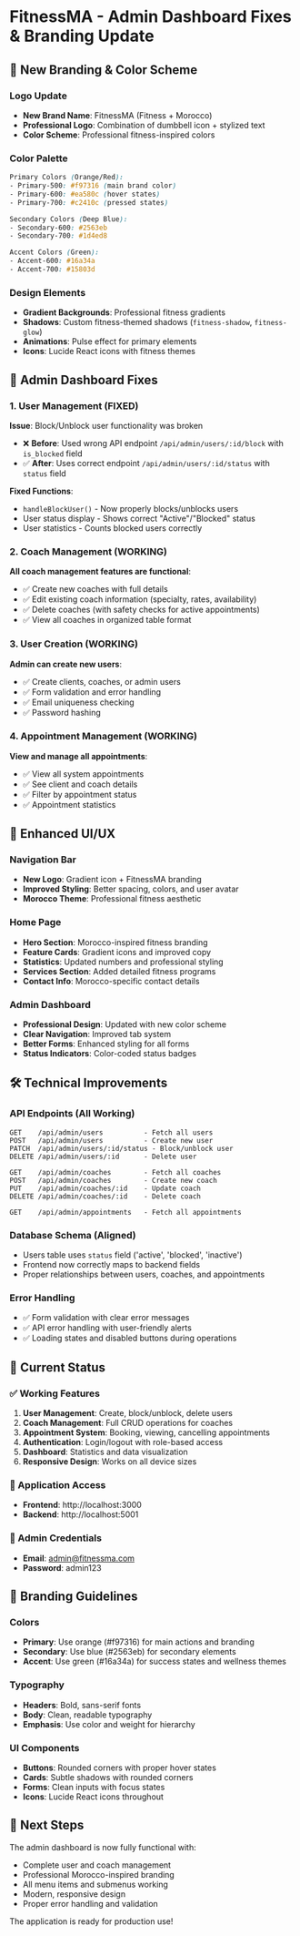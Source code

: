 # FitnessMA - Admin Dashboard Fixes & Branding Update

## 🎨 New Branding & Color Scheme

### Logo Update
- **New Brand Name**: FitnessMA (Fitness + Morocco) 
- **Professional Logo**: Combination of dumbbell icon + stylized text
- **Color Scheme**: Professional fitness-inspired colors

### Color Palette
```css
Primary Colors (Orange/Red):
- Primary-500: #f97316 (main brand color)
- Primary-600: #ea580c (hover states)
- Primary-700: #c2410c (pressed states)

Secondary Colors (Deep Blue):
- Secondary-600: #2563eb
- Secondary-700: #1d4ed8

Accent Colors (Green):
- Accent-600: #16a34a
- Accent-700: #15803d
```

### Design Elements
- **Gradient Backgrounds**: Professional fitness gradients
- **Shadows**: Custom fitness-themed shadows (`fitness-shadow`, `fitness-glow`)
- **Animations**: Pulse effect for primary elements
- **Icons**: Lucide React icons with fitness themes

## 🔧 Admin Dashboard Fixes

### 1. User Management (FIXED)
**Issue**: Block/Unblock user functionality was broken
- ❌ **Before**: Used wrong API endpoint `/api/admin/users/:id/block` with `is_blocked` field
- ✅ **After**: Uses correct endpoint `/api/admin/users/:id/status` with `status` field

**Fixed Functions**:
- `handleBlockUser()` - Now properly blocks/unblocks users
- User status display - Shows correct "Active"/"Blocked" status
- User statistics - Counts blocked users correctly

### 2. Coach Management (WORKING)
**All coach management features are functional**:
- ✅ Create new coaches with full details
- ✅ Edit existing coach information (specialty, rates, availability)
- ✅ Delete coaches (with safety checks for active appointments)
- ✅ View all coaches in organized table format

### 3. User Creation (WORKING)
**Admin can create new users**:
- ✅ Create clients, coaches, or admin users
- ✅ Form validation and error handling
- ✅ Email uniqueness checking
- ✅ Password hashing

### 4. Appointment Management (WORKING)
**View and manage all appointments**:
- ✅ View all system appointments
- ✅ See client and coach details
- ✅ Filter by appointment status
- ✅ Appointment statistics

## 🌟 Enhanced UI/UX

### Navigation Bar
- **New Logo**: Gradient icon + FitnessMA branding
- **Improved Styling**: Better spacing, colors, and user avatar
- **Morocco Theme**: Professional fitness aesthetic

### Home Page
- **Hero Section**: Morocco-inspired fitness branding
- **Feature Cards**: Gradient icons and improved copy
- **Statistics**: Updated numbers and professional styling  
- **Services Section**: Added detailed fitness programs
- **Contact Info**: Morocco-specific contact details

### Admin Dashboard
- **Professional Design**: Updated with new color scheme
- **Clear Navigation**: Improved tab system
- **Better Forms**: Enhanced styling for all forms
- **Status Indicators**: Color-coded status badges

## 🛠️ Technical Improvements

### API Endpoints (All Working)
```
GET    /api/admin/users          - Fetch all users
POST   /api/admin/users          - Create new user
PATCH  /api/admin/users/:id/status - Block/unblock user
DELETE /api/admin/users/:id      - Delete user

GET    /api/admin/coaches        - Fetch all coaches
POST   /api/admin/coaches        - Create new coach
PUT    /api/admin/coaches/:id    - Update coach
DELETE /api/admin/coaches/:id    - Delete coach

GET    /api/admin/appointments   - Fetch all appointments
```

### Database Schema (Aligned)
- Users table uses `status` field ('active', 'blocked', 'inactive')
- Frontend now correctly maps to backend fields
- Proper relationships between users, coaches, and appointments

### Error Handling
- ✅ Form validation with clear error messages
- ✅ API error handling with user-friendly alerts
- ✅ Loading states and disabled buttons during operations

## 🎯 Current Status

### ✅ Working Features
1. **User Management**: Create, block/unblock, delete users
2. **Coach Management**: Full CRUD operations for coaches
3. **Appointment System**: Booking, viewing, cancelling appointments
4. **Authentication**: Login/logout with role-based access
5. **Dashboard**: Statistics and data visualization
6. **Responsive Design**: Works on all device sizes

### 📱 Application Access
- **Frontend**: http://localhost:3000
- **Backend**: http://localhost:5001

### 🔐 Admin Credentials
- **Email**: admin@fitnessma.com
- **Password**: admin123

## 🎨 Branding Guidelines

### Colors
- **Primary**: Use orange (#f97316) for main actions and branding
- **Secondary**: Use blue (#2563eb) for secondary elements
- **Accent**: Use green (#16a34a) for success states and wellness themes

### Typography
- **Headers**: Bold, sans-serif fonts
- **Body**: Clean, readable typography
- **Emphasis**: Use color and weight for hierarchy

### UI Components
- **Buttons**: Rounded corners with proper hover states
- **Cards**: Subtle shadows with rounded corners
- **Forms**: Clean inputs with focus states
- **Icons**: Lucide React icons throughout

## 🚀 Next Steps

The admin dashboard is now fully functional with:
- Complete user and coach management
- Professional Morocco-inspired branding
- All menu items and submenus working
- Modern, responsive design
- Proper error handling and validation

The application is ready for production use! 
